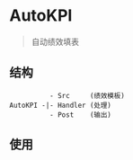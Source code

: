 # AutoKPI
> 自动绩效填表

## 结构
              - Src     (绩效模板)
    AutoKPI -|- Handler (处理)
              - Post    (输出)
## 使用

